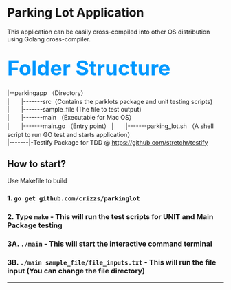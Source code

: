 # Parking Lot Application

This application can be easily cross-compiled into other OS distribution using Golang cross-compiler.

<font color="#0099ff" size=12 >Folder Structure</font>
-----------------
|--parkingapp （Directory）    
|&emsp;&emsp;|-------src（Contains the parklots package and unit testing scripts)  
|&emsp;&emsp;|-------sample_file  (The file to test output)   
|&emsp;&emsp;|-------main （Executable for Mac OS）   
|&emsp;&emsp;|-------main.go （Entry point）
|&emsp;&emsp;|-------parking_lot.sh （A shell script to run GO test and starts application）  
|-------|-Testify Package for TDD @ https://github.com/stretchr/testify  


How to start?
-----------------
Use Makefile to build
### 1. `go get github.com/crizzs/parkinglot`
### 2. Type `make` - This will run the test scripts for UNIT and Main Package testing 
### 3A. `./main` - This will start the interactive command terminal
### 3B. `./main sample_file/file_inputs.txt` - This will run the file input (You can change the file directory)


-----------------------------------------

